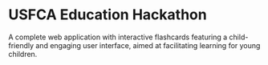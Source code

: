 # USFCA Education Hackathon
A complete web application with interactive flashcards featuring a child-friendly and engaging user interface, aimed at facilitating learning for young children.




